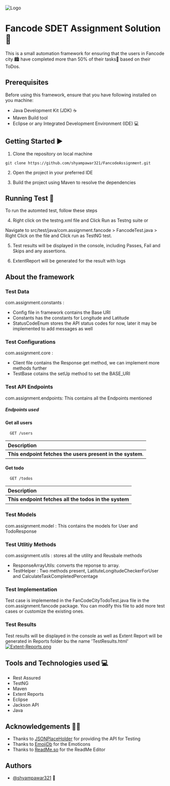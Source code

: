
![Logo](https://encrypted-tbn0.gstatic.com/images?q=tbn:ANd9GcT1naYJPWoG7nzRH8s32xPtFRd4BfnV80gL2kwyTPeY&s)
# Fancode SDET Assignment Solution 📒

This is a small automation framework for ensuring that the users in Fancode city 🏙️ have completed more than 50% of their tasks📜 based on their ToDos.

## Prerequisites
Before using this framework, ensure that you have following installed on you machine:

* Java Development Kit (JDK) ☕
* Maven Build tool
* Eclipse or any Integrated Development Environment (IDE) 💻

## Getting Started ▶️


1. Clone the repository on local machine
  ```console
git clone https://github.com/shyampawar321/FancodeAssignment.git
```
2. Open the project in your preferred IDE

3. Build the project using Maven to resolve the dependencies

## Running Test 🏃
To run the automted test, follow these steps

4. Right click on the testng.xml file and Click Run as Testng suite or

Navigate to src/test/java/com.assignment.fancode > FancodeTest.java > Right Click on the file and Click run as TestNG test.

5. Test results will be displayed in the console, including Passes, Fail and Skips and any assertions.

6. ExtentReport will be generated for the result with logs 

## About the framework
### Test Data 
  com.assignment.constants :
  * Config file in framework contains the Base URI
  * Constants has the constants for Longitude and Latitude
  * StatusCodeEnum stores the API status codes for now, later it may be implemented to add messages as well
 
### Test Configurations 
 com.assignment.core :
  * Client file contains the Response get method, we can implement more methods further
  * TestBase cotains the setUp method to set the BASE_URI

### Test API Endpoints
 com.assignment.endpoints: This contains all the Endpoints mentioned

##### Endpoints used

#### Get all users

```https://jsonplaceholder.typicode.com
  GET /users
```

| Description                |
| :------------------------- |
| **This endpoint fetches the users present in the system**.  |

#### Get todo

```https://jsonplaceholder.typicode.com
  GET /todos
```

| Description                       |
| :-------------------------------- |
 **This endpoint fetches all the todos in the system** |

### Test Models 
com.assignment.model : This contains the models for User and TodoResponse

### Test Utlitiy Methods 
com.assignment.utils : stores all the utility and Reusbale methods
*  ResponseArrayUtils: converts the reponse to array.
*  TestHelper : Two methods present, LatituteLongitudeCheckerForUser and CalculateTaskCompletedPercentage

### Test Implementation 
Test case is implemented in the FanCodeCityTodoTest.java file in the com.assignment.fancode package. You can modify this file to add more test cases or customize the existing ones.

### Test Results 
Test results will be displayed in the console as well as Extent Report will be generated in Reports folder bu the name 'TestResults.html'
[![Extent-Reports.png](https://i.postimg.cc/sDTXP5k6/Extent-Reports.png)](https://postimg.cc/zVR88HXK)

## Tools and Technologies used 💻
* Rest Assured
* TestNG
* Maven
* Extent Reports
* Eclipse
* Jackson API
* Java


## Acknowledgements 🤝🏻

 - Thanks to [JSONPlaceHolder](https://jsonplaceholder.typicode.com/) for providing the API for Testing
 - Thanks to [EmojiDb](https://emojidb.org/getting-started-emojis?user_typed_query=1&utm_source=user_search/) for the Emoticons
 - Thanks to [ReadMe.so](https://readme.so/editor) for the ReadMe Editor


## Authors

- [@shyampawar321](https://github.com/shyampawar321) 🧙

